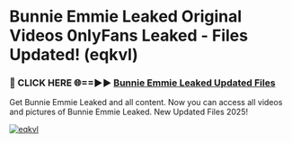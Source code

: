 # Bunnie Emmie Leaked Original Videos 0nlyFans Leaked - Files Updated! (eqkvl)

<h3>🔴 CLICK HERE 🌐==►► <a href="https://tinyurl.com/2jnfzry5" rel="nofollow">Bunnie Emmie Leaked Updated Files</a></h3>

Get Bunnie Emmie Leaked and all content. Now you can access all videos and pictures of Bunnie Emmie Leaked. New Updated Files 2025!

[![eqkvl](https://i.imgur.com/GyGTBgg.gif)](https://tinyurl.com/2jnfzry5)
